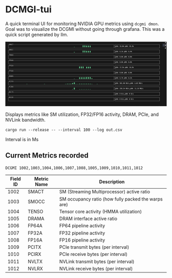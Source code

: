 # DCMGI-tui

A quick terminal UI for monitoring NVIDIA GPU metrics using `dcgmi dmon`.  Goal was to visualize the DCGMI without going through grafana. This was a quick script generated by llm.

![Sample Display of Terminal UI](demo.png)

Displays metrics like SM utilization, FP32/FP16 activity, DRAM, PCIe, and NVLink bandwidth.
```
cargo run --release -- --interval 100 --log out.csv
```
Interval is in Ms

## Current Metrics recorded
```
DCGMI 1002,1003,1004,1006,1007,1008,1005,1009,1010,1011,1012
```
| Field ID | Metric Name     | Description                                               |
|----------|------------------|-----------------------------------------------------------|
| 1002     | SMACT            | SM (Streaming Multiprocessor) active ratio               |
| 1003     | SMOCC            | SM occupancy ratio (how fully packed the warps are)      |
| 1004     | TENSO            | Tensor core activity (HMMA utilization)                  |
| 1005     | DRAMA            | DRAM interface active ratio                              |
| 1006     | FP64A            | FP64 pipeline activity                                    |
| 1007     | FP32A            | FP32 pipeline activity                                    |
| 1008     | FP16A            | FP16 pipeline activity                                    |
| 1009     | PCITX            | PCIe transmit bytes (per interval)                       |
| 1010     | PCIRX            | PCIe receive bytes (per interval)                        |
| 1011     | NVLTX            | NVLink transmit bytes (per interval)                     |
| 1012     | NVLRX            | NVLink receive bytes (per interval)                      |